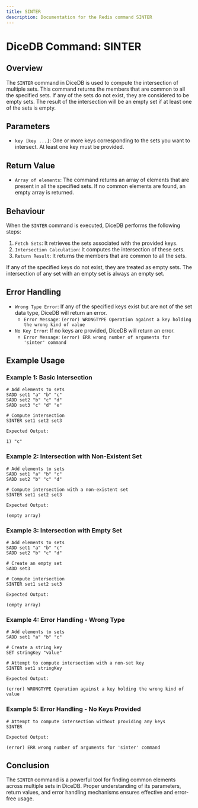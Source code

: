 ```yaml
---
title: SINTER
description: Documentation for the Redis command SINTER
---
```


# DiceDB Command: SINTER

## Overview

The `SINTER` command in DiceDB is used to compute the intersection of multiple sets. This command returns the members that are common to all the specified sets. If any of the sets do not exist, they are considered to be empty sets. The result of the intersection will be an empty set if at least one of the sets is empty.

## Parameters

- `key [key ...]`: One or more keys corresponding to the sets you want to intersect. At least one key must be provided.

## Return Value

- `Array of elements`: The command returns an array of elements that are present in all the specified sets. If no common elements are found, an empty array is returned.

## Behaviour

When the `SINTER` command is executed, DiceDB performs the following steps:

1. `Fetch Sets`: It retrieves the sets associated with the provided keys.
1. `Intersection Calculation`: It computes the intersection of these sets.
1. `Return Result`: It returns the members that are common to all the sets.

If any of the specified keys do not exist, they are treated as empty sets. The intersection of any set with an empty set is always an empty set.

## Error Handling

- `Wrong Type Error`: If any of the specified keys exist but are not of the set data type, DiceDB will return an error.
  - `Error Message`: `(error) WRONGTYPE Operation against a key holding the wrong kind of value`
- `No Key Error`: If no keys are provided, DiceDB will return an error.
  - `Error Message`: `(error) ERR wrong number of arguments for 'sinter' command`

## Example Usage

### Example 1: Basic Intersection

```shell
# Add elements to sets
SADD set1 "a" "b" "c"
SADD set2 "b" "c" "d"
SADD set3 "c" "d" "e"

# Compute intersection
SINTER set1 set2 set3
```

`Expected Output:`

```shell
1) "c"
```

### Example 2: Intersection with Non-Existent Set

```shell
# Add elements to sets
SADD set1 "a" "b" "c"
SADD set2 "b" "c" "d"

# Compute intersection with a non-existent set
SINTER set1 set2 set3
```

`Expected Output:`

```shell
(empty array)
```

### Example 3: Intersection with Empty Set

```shell
# Add elements to sets
SADD set1 "a" "b" "c"
SADD set2 "b" "c" "d"

# Create an empty set
SADD set3

# Compute intersection
SINTER set1 set2 set3
```

`Expected Output:`

```shell
(empty array)
```

### Example 4: Error Handling - Wrong Type

```shell
# Add elements to sets
SADD set1 "a" "b" "c"

# Create a string key
SET stringKey "value"

# Attempt to compute intersection with a non-set key
SINTER set1 stringKey
```

`Expected Output:`

```shell
(error) WRONGTYPE Operation against a key holding the wrong kind of value
```

### Example 5: Error Handling - No Keys Provided

```shell
# Attempt to compute intersection without providing any keys
SINTER
```

`Expected Output:`

```shell
(error) ERR wrong number of arguments for 'sinter' command
```

## Conclusion

The `SINTER` command is a powerful tool for finding common elements across multiple sets in DiceDB. Proper understanding of its parameters, return values, and error handling mechanisms ensures effective and error-free usage.

